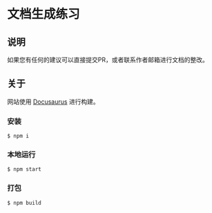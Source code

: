 # 文档生成练习

## 说明

如果您有任何的建议可以直接提交PR，或者联系作者邮箱进行文档的整改。

## 关于

网站使用 [Docusaurus](https://docusaurus.io/) 进行构建。

### 安装

```
$ npm i
```

### 本地运行

```
$ npm start
``` 

### 打包

```
$ npm build
``` 

